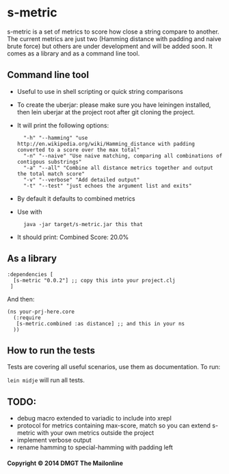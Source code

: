 # s-metric

s-metric is a set of metrics to score how close a string compare to another. The current metrics are just two (Hamming distance with padding and naive brute force) but others are under development and will be added soon. It comes as a library and as a command line tool.

## Command line tool

* Useful to use in shell scripting or quick string comparisons
* To create the uberjar: please make sure you have leiningen installed, then lein uberjar at the project root after git cloning the project.
* It will print the following options:

        "-h" "--hamming" "use http://en.wikipedia.org/wiki/Hamming_distance with padding converted to a score over the max total"
        "-n" "--naive" "Use naive matching, comparing all combinations of contigous substrings"
        "-a" "--all" "Combine all distance metrics together and output the total match score"
        "-v" "--verbose" "Add detailed output"
        "-t" "--test" "just echoes the argument list and exits"

* By default it defaults to combined metrics
* Use with 

        java -jar target/s-metric.jar this that

* It should print: Combined Score: 20.0%

## As a library

    :dependencies [
      [s-metric "0.0.2"] ;; copy this into your project.clj
     ]

And then:

    (ns your-prj-here.core
      (:require
       [s-metric.combined :as distance] ;; and this in your ns
      ))


## How to run the tests

Tests are covering all useful scenarios, use them as documentation. To run:

`lein midje` will run all tests.

## TODO:

* debug macro extended to variadic to include into xrepl
* protocol for metrics containing max-score, match so you can extend s-metric with your own metrics outside the project
* implement verbose output
* rename hamming to special-hamming with padding left

#### Copyright © 2014 DMGT The Mailonline
